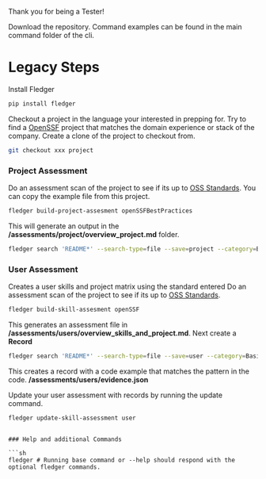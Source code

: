 Thank you for being a Tester!

Download the repository. Command examples can be found in the main command folder of the cli.


# Legacy Steps

Install Fledger

```sh
pip install fledger
```

Checkout a project in the language your interested in prepping for. Try to find a [OpenSSF](https://www.bestpractices.dev/en/projects) project that matches the domain experience or stack of the company. Create a clone of the project to checkout from.
```sh
git checkout xxx project
```

### Project Assessment
Do an assessment scan of the project to see if its up to [OSS Standards](https://www.bestpractices.dev/en/criteria/0?details=true&rationale=true). You can copy the example file from this project.
```sh
fledger build-project-assesment openSSFBestPractices
```

This will generate an output in the **/assessments/project/overview_project.md** folder.

```sh
fledger search 'README*' --search-type=file --save=project --category=Basics --subcategory=Documentation
```
### User Assessment
Creates a user skills and project matrix using the standard entered
Do an assessment scan of the project to see if its up to [OSS Standards](https://www.bestpractices.dev/en/criteria/0?details=true&rationale=true).
```sh
fledger build-skill-assesment openSSF
```

This generates an assessment file in **/assessments/users/overview_skills_and_project.md**.
Next create a **Record**
```sh
fledger search 'README*' --search-type=file --save=user --category=Basics --subcategory=Documentation
```
This creates a record with a code example that matches the pattern in the code. **/assessments/users/evidence.json**

Update your user assessment with records by running the update command.
```sh
fledger update-skill-assessment user
```


```

### Help and additional Commands

```sh
fledger # Running base command or --help should respond with the optional fledger commands.
```